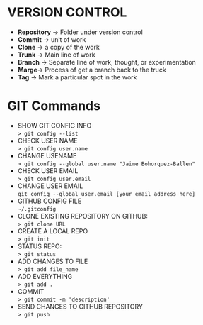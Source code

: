 # VERSION CONTROL

- **Repository** -> Folder under  version control
- **Commit** -> unit of work
- **Clone** -> a copy of the work
- **Trunk** -> Main line of work
- **Branch** -> Separate line of work, thought, or experimentation
- **Marge**-> Process of get a branch back to the truck
- **Tag** -> Mark a particular spot in the work

# GIT Commands
- SHOW GIT CONFIG INFO <br/>
`> git config --list`
- CHECK USER NAME <br/>
`> git config user.name`
- CHANGE USENAME <br/>
`> git config --global user.name "Jaime Bohorquez-Ballen"`
- CHECK USER EMAIL <br/>
`> git config user.email`
- CHANGE USER EMAIL <br/>
`git config --global user.email [your email address here]`
- GITHUB CONFIG FILE <br/>
`~/.gitconfig`
- CLONE EXISTING REPOSITORY ON GITHUB:<br/>
`> git clone URL`
- CREATE A LOCAL REPO <br/>
`> git init`
- STATUS REPO: <br/>
`> git status`
- ADD CHANGES TO FILE <br/>
`> git add file_name`
- ADD EVERYTHING <br/>
`> git add .`
- COMMIT <br/>
`> git commit -m 'description'`
- SEND CHANGES TO GITHUB REPOSITORY <br/>
`> git push `
